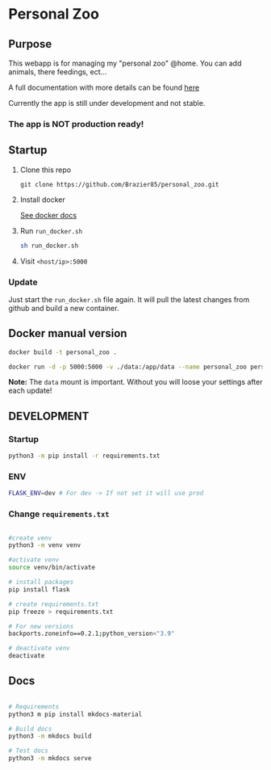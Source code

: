 # Personal Zoo

## Purpose

This webapp is for managing my "personal zoo" @home. You can add animals, there feedings, ect...

A full documentation with more details can be found [here](https://personal-zoo.com)

Currently the app is still under development and not stable.

### **The app is NOT production ready!**

## Startup

1. Clone this repo
    ```
    git clone https://github.com/Brazier85/personal_zoo.git
    ```
2. Install docker

    [See docker docs](https://docs.docker.com/get-docker/)
3. Run `run_docker.sh`
    ```bash
    sh run_docker.sh
    ```
4. Visit `<host/ip>:5000`

### Update

Just start the `run_docker.sh` file again. It will pull the latest changes from github and build a new container.

## Docker manual version
```bash
docker build -t personal_zoo .

docker run -d -p 5000:5000 -v ./data:/app/data --name personal_zoo personal_zoo
```
**Note:** The `data` mount is important. Without you will loose your settings after each update!

## DEVELOPMENT

### Startup
```bash
python3 -m pip install -r requirements.txt
```

### ENV
```bash
FLASK_ENV=dev # For dev -> If not set it will use prod
```

### Change `requirements.txt`
```bash

#create venv
python3 -m venv venv

#activate venv
source venv/bin/activate

# install packages
pip install flask

# create requirements.txt
pip freeze > requirements.txt

# For new versions
backports.zoneinfo==0.2.1;python_version<"3.9"

# deactivate venv
deactivate

```

## Docs

```bash

# Requirements
python3 m pip install mkdocs-material

# Build docs
python3 -m mkdocs build

# Test docs
python3 -m mkdocs serve

```
